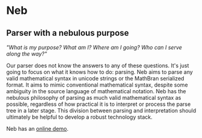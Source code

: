 # Neb

## Parser with a nebulous purpose

_"What is my purpose? What am I? Where am I going? Who can I serve along the way?"_

Our parser does not know the answers to any of these questions. It's just going to focus on what it knows how to do: parsing. Neb aims to parse any valid mathematical syntax in unicode strings or the MathBran serialized format. It aims to mimic conventional mathematical syntax, despite some ambiguity in the source language of mathematical notation. Neb has the nebulous philosophy of parsing as much valid mathematical syntax as possible, regardless of how practical it is to interpret or process the parse tree in a later stage. This division between parsing and interpretation should ultimately be helpful to develop a robust technology stack.

Neb has an [online demo](https://johndtill.github.io/Neb_WASM/).
